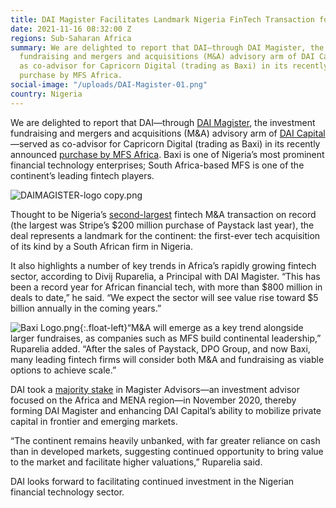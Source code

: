 ```yaml
---
title: DAI Magister Facilitates Landmark Nigeria FinTech Transaction for Baxi
date: 2021-11-16 08:32:00 Z
regions: Sub-Saharan Africa
summary: We are delighted to report that DAI—through DAI Magister, the investment
  fundraising and mergers and acquisitions (M&A) advisory arm of DAI Capital—served
  as co-advisor for Capricorn Digital (trading as Baxi) in its recently announced
  purchase by MFS Africa.
social-image: "/uploads/DAI-Magister-01.png"
country: Nigeria
---
```


We are delighted to report that DAI—through [DAI Magister](https://www.daimagister.com/transactions), the investment fundraising and mergers and acquisitions (M&A) advisory arm of [DAI Capital](https://www.dai.com/our-work/solutions/dai-capital)—served as co-advisor for Capricorn Digital (trading as Baxi) in its recently announced [purchase by MFS Africa](https://qz.com/africa/2078996/mfs-africa-bought-baxis-agent-banking-for-cross-border-trade/). Baxi is one of Nigeria’s most prominent financial technology enterprises; South Africa-based MFS is one of the continent’s leading fintech players.

![DAIMAGISTER-logo copy.png](/uploads/DAIMAGISTER-logo%20copy.png)

Thought to be Nigeria’s [second-largest](https://techcabal.com/2021/10/20/mfs-africa-acquires-baxi/) fintech M&A transaction on record (the largest was Stripe’s $200 million purchase of Paystack last year), the deal represents a landmark for the continent: the first-ever tech acquisition of its kind by a South African firm in Nigeria. 

It also highlights a number of key trends in Africa’s rapidly growing fintech sector, according to Divij Ruparelia, a Principal with DAI Magister. “This has been a record year for African financial tech, with more than $800 million in deals to date,” he said. “We expect the sector will see value rise toward $5 billion annually in the coming years.”

![Baxi Logo.png](/uploads/Baxi%20Logo.png){:.float-left}“M&A will emerge as a key trend alongside larger fundraises, as companies such as MFS build continental leadership,” Ruparelia added. “After the sales of Paystack, DPO Group, and now Baxi, many leading fintech firms will consider both M&A and fundraising as viable options to achieve scale.”

DAI took a [majority stake](https://www.dai.com/news/dai-magister-the-leading-capital-advisor-and-investment-bank-for-international-and-emerging-markets) in Magister Advisors—an investment advisor focused on the Africa and MENA region—in November 2020, thereby forming DAI Magister and enhancing DAI Capital’s ability to mobilize private capital in frontier and emerging markets.

“The continent remains heavily unbanked, with far greater reliance on cash than in developed markets, suggesting continued opportunity to bring value to the market and facilitate higher valuations,” Ruparelia said.

DAI looks forward to facilitating continued investment in the Nigerian financial technology sector.